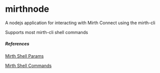 # mirthnode
A nodejs application for interacting with Mirth Connect using the mirth-cli

Supports most mirth-cli shell commands

##### References
[Mirth Shell Params](http://www.mirthcorp.com/community/wiki/display/mirthuserguidev1r8p0/Mirth+Shell)

[Mirth Shell Commands](http://www.mirthcorp.com/community/wiki/display/mirthuserguidev1r8p0/Shell+Commands)
